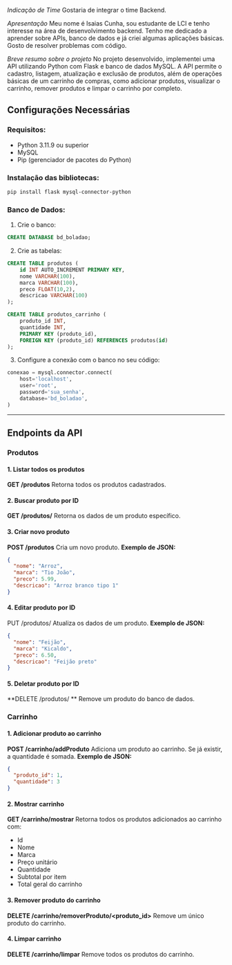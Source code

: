 *Indicação de Time*
Gostaria de integrar o time Backend.

*Apresentação*
Meu nome é Isaias Cunha, sou estudante de LCI e tenho interesse na área de desenvolvimento backend. Tenho me dedicado a aprender sobre APIs, banco de dados e já criei algumas aplicações básicas. Gosto de resolver problemas com código.

*Breve resumo sobre o projeto*
No projeto desenvolvido, implementei uma API utilizando Python com Flask e banco de dados MySQL. A API permite o cadastro, listagem, atualização e exclusão de produtos, além de operações básicas de um carrinho de compras, como adicionar produtos, visualizar o carrinho, remover produtos e limpar o carrinho por completo.

## Configurações Necessárias

### Requisitos:

* Python 3.11.9 ou superior
* MySQL 
* Pip (gerenciador de pacotes do Python)

### Instalação das bibliotecas:

```bash
pip install flask mysql-connector-python
```

### Banco de Dados:

1. Crie o banco:

```sql
CREATE DATABASE bd_boladao;
```

2. Crie as tabelas:

```sql
CREATE TABLE produtos (
    id INT AUTO_INCREMENT PRIMARY KEY,
    nome VARCHAR(100),
    marca VARCHAR(100),
    preco FLOAT(10,2),
    descricao VARCHAR(100)
);

CREATE TABLE produtos_carrinho (
    produto_id INT,
    quantidade INT,
    PRIMARY KEY (produto_id),
    FOREIGN KEY (produto_id) REFERENCES produtos(id)
);
```

3. Configure a conexão com o banco no seu código:

```python
conexao = mysql.connector.connect(
    host='localhost',
    user='root',
    password='sua_senha',
    database='bd_boladao',
)
```

---

## Endpoints da API

### Produtos

#### 1. Listar todos os produtos

**GET /produtos**
Retorna todos os produtos cadastrados.

#### 2. Buscar produto por ID

**GET /produtos/<id>**
Retorna os dados de um produto específico.

#### 3. Criar novo produto

**POST /produtos**
Cria um novo produto.
**Exemplo de JSON:**

```json
{
  "nome": "Arroz",
  "marca": "Tio João",
  "preco": 5.99,
  "descricao": "Arroz branco tipo 1"
}
```

#### 4. Editar produto por ID

PUT /produtos/<id> 
Atualiza os dados de um produto.
**Exemplo de JSON:**

```json
{
  "nome": "Feijão",
  "marca": "Kicaldo",
  "preco": 6.50,
  "descricao": "Feijão preto"
}
```

#### 5. Deletar produto por ID

**DELETE /produtos/<id> **
Remove um produto do banco de dados.

### Carrinho

#### 1. Adicionar produto ao carrinho

**POST /carrinho/addProduto**
Adiciona um produto ao carrinho. Se já existir, a quantidade é somada.
**Exemplo de JSON:**

```json
{
  "produto_id": 1,
  "quantidade": 3
}
```

#### 2. Mostrar carrinho

**GET /carrinho/mostrar**
Retorna todos os produtos adicionados ao carrinho com:

* Id
* Nome
* Marca
* Preço unitário
* Quantidade
* Subtotal por item
* Total geral do carrinho

#### 3. Remover produto do carrinho

**DELETE /carrinho/removerProduto/\<produto\_id>**
Remove um único produto do carrinho.

#### 4. Limpar carrinho

**DELETE /carrinho/limpar**
Remove todos os produtos do carrinho.


